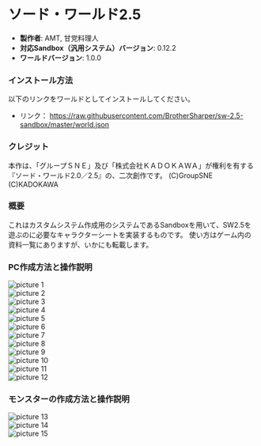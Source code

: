 # ソード・ワールド2.5

* **製作者**: AMT, 甘党料理人
* **対応Sandbox（汎用システム）バージョン**: 0.12.2
* **ワールドバージョン**: 1.0.0

### インストール方法

以下のリンクをワールドとしてインストールしてください。

* リンク： https://raw.githubusercontent.com/BrotherSharper/sw-2.5-sandbox/master/world.json

### クレジット
本作は、「グループＳＮＥ」及び「株式会社ＫＡＤＯＫＡＷＡ」が権利を有する『ソード・ワールド2.0／2.5』の、二次創作です。
(C)GroupSNE
(C)KADOKAWA

### 概要

これはカスタムシステム作成用のシステムであるSandboxを用いて、SW2.5を遊ぶのに必要なキャラクターシートを実装するものです。
使い方はゲーム内の資料一覧にありますが、いかにも転載します。

### PC作成方法と操作説明
![picture 1](images/143bac8ed4784752131d83a995560b058936a5e4deaa4d28a90c3055c5af57ac.png)  
![picture 2](images/ec5dab015277ec6557c13cd5e067c278994ca9f3bcfdd0e5fda0d57dc90da434.png)  
![picture 3](images/253fa41ec83af70086ba98d30000298597141f4efc90adad533eead6cffa427b.png)  
![picture 4](images/799aa37fdca124210336c97d3d9f42f8ea4ab326931daf64c877258d43a95523.png)  
![picture 5](images/d2fd8b9f15c776fcae99cd45d54c510811c859a0ab2642fb72e9820776b3ab65.png)  
![picture 6](images/ecb402cbb4059d97d5b9cdd43d7ae339cfe50dc92295c16d0d774d75720a7a5a.png)  
![picture 7](images/53ece9d8ee0ee3c4ced677d0cac35cb92df52062cbd27b2d40b8fa7483b0986a.png)  
![picture 8](images/fe1f6fdd2e110c2f39d85867aeef9e4adbc3aba4a4068c912f1c36eb1ed8ddd9.png)  
![picture 9](images/c2e47786de390599dbbd144cb9cb47ac49baa5350b471fd3cc8a0730f627136b.png)  
![picture 10](images/73d8105657df1607b86d42e39023e10690d38cd4f89a2becbfa1a815341a977b.png)  
![picture 11](images/4118cad1ab4a6dd11f0402cdbd115e955bcd7506bee6d7e166a74bc8652177cb.png)  
![picture 12](images/8cab13400715961fa7d336b79ec9465849c7a870df4225e9881a6ade4391dd88.png)  

### モンスターの作成方法と操作説明
![picture 13](images/6abf3053562eb8ba1193a9acd0b5eaca8998f8abe3d268b9f2d844513b3a6da6.png)  
![picture 14](images/c5a7ebe2c63b23614862c93cbba294e3128aec66fa1b68b070fecf6b318a05bf.png)  
![picture 15](images/bd9151385e580cf0366b8b32268fb9d8377b6264c3cdfb4cf6e62ceb068c2229.png)  
